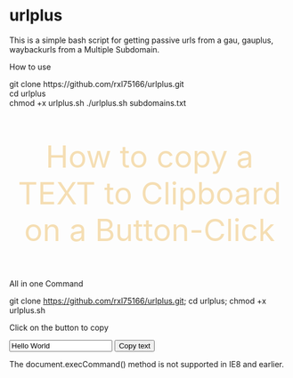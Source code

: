 # urlplus

This is a simple bash script for getting passive urls from a gau, gauplus, waybackurls from a Multiple Subdomain.

How to use
<div>git clone https://github.com/rxl75166/urlplus.git<div>
<div>cd urlplus<div>
chmod +x urlplus.sh
./urlplus.sh subdomains.txt
  
  <p style="color:wheat;font-size:55px;text-align:center;">How to copy a TEXT to Clipboard on a Button-Click</p>
All in one Command

git clone https://github.com/rxl75166/urlplus.git; cd urlplus; chmod +x urlplus.sh 

<!DOCTYPE html>
<html>
<body>

<p>Click on the button to copy</p>

<input type="text" value="Hello World" id="myInput">
<button onclick="myFunction()">Copy text</button>

<p>The document.execCommand() method is not supported in IE8 and earlier.</p>

<script>
function myFunction() {
  var copyText = document.getElementById("myInput");
  copyText.select();
  document.execCommand("copy");
  alert("Copied the text: " + copyText.value);
}
</script>

</body>
</html>
